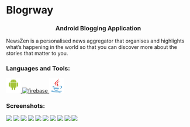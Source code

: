 # Blogrway

<h3 align="center">Android Blogging Application</h3>

 NewsZen is a personalised news aggregator that organises and highlights what’s happening in the world so that you can discover more about the stories that matter to you.

<h3 align="left">Languages and Tools:</h3>
<p align="left"> <a href="https://developer.android.com" target="_blank" rel="noreferrer"> <img src="https://raw.githubusercontent.com/devicons/devicon/master/icons/android/android-original-wordmark.svg" alt="android" width="40" height="40"/> </a> <a href="https://firebase.google.com/" target="_blank" rel="noreferrer"> <img src="https://www.vectorlogo.zone/logos/firebase/firebase-icon.svg" alt="firebase" width="40" height="40"/> </a> <a href="https://www.java.com" target="_blank" rel="noreferrer"> <img src="https://raw.githubusercontent.com/devicons/devicon/master/icons/java/java-original.svg" alt="java" width="40" height="40"/> </a> </p>

<h3 align="left">Screenshots:</h3>
<p float="left">
<img src="https://i.postimg.cc/1RLXkydD/splash.png" width="200" /> <img src="https://i.postimg.cc/MGKp7HcJ/login.png" width="200" /> 
<img src="https://i.postimg.cc/PfLNVCSt/regis.png" width="200" />
<img src="https://i.postimg.cc/25c82Yvb/blogs.png" width="200" />
<img src="https://i.postimg.cc/85cg5r7s/addblog.png" width="200" />
<img src="https://i.postimg.cc/xTM8YWrh/ideas.png" width="200" />
<img src="https://i.postimg.cc/0Q4RJ2Sn/add-ideas.png" width="200" />
<img src="https://i.postimg.cc/WzJRmL6v/screden-3.png" width="200" />
<img src="https://i.postimg.cc/Cx01KmS1/profile.png" width="200" />
<img src="https://i.postimg.cc/cLGWmHb5/aboutus.png" width="200" />

</p>

